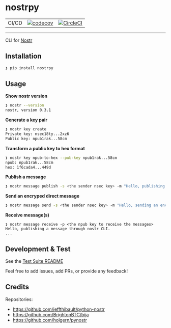 # nostrpy

| | | |
| --- | --- | --- |
| CI/CD | [![codecov](https://codecov.io/gh/nostrpy/nostrcli/branch/main/graph/badge.svg?token=VVTLYM68Z5)](https://codecov.io/gh/nostrpy/nostrcli) | [![CircleCI](https://circleci.com/gh/nostrpy/nostrcli.svg?style=svg)](https://circleci.com/gh/nostrpy/nostrcli) |
 -----

CLI for [Nostr](https://github.com/nostr-protocol/nostr)

## Installation
```bash
❯ pip install nostrpy
```

## Usage

**Show nostr version**
```bash
❯ nostr --version
nostr, version 0.3.1
```

**Generate a key pair**
```bash
❯ nostr key create
Private key: nsec18ty...2xz6
Public key: npub1rak...58cm
```

**Transform a public key to hex format**
```bash
❯ nostr key npub-to-hex --pub-key npub1rak...58cm
npub: npub1rak...58cm
hex: 1f6cada4...449d
```

**Publish a message**
```bash
❯ nostr message publish -s <the sender nsec key> -m "Hello, publishing a message through nostr CLI."
```

**Send an encryped direct message**
```bash
❯ nostr message send -s <the sender nsec key> -m "Hello, sending an encryped direct message" -p <the receiver npub key>
```

**Receive message(s)**
```
❯ nostr message receive -p <the npub key to receive the messages>
Hello, publishing a message through nostr CLI.
...
```


## Development & Test
See the [Test Suite README](test/README.md)

Feel free to add issues, add PRs, or provide any feedback!

## Credits
Repositories:
- https://github.com/jeffthibault/python-nostr
- https://github.com/BrightonBTC/bija
- https://github.com/holgern/pynostr
